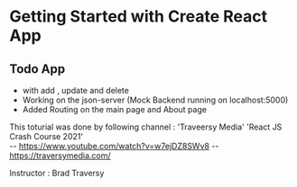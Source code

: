 # Getting Started with Create React App

## Todo App

- with add , update and delete
- Working on the json-server (Mock Backend running on localhost:5000)
- Added Routing on the main page and About page

This toturial was done by following
channel : 'Traveersy Media' 'React JS Crash Course 2021'  
-- https://www.youtube.com/watch?v=w7ejDZ8SWv8
-- https://traversymedia.com/

Instructor : Brad Traversy
